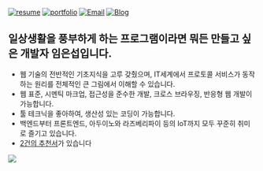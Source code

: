 <!-- <a href="https://limeunseop.github.io">![intro_site](https://img.shields.io/badge/-intro_site-03B054.svg)</a> -->
<a href="https://github.com/LimEunSeop/my-resume">![resume](https://img.shields.io/badge/-resume-CA0126.svg)</a>
<a href="https://github.com/LimEunSeop/my-portfolio">![portfolio](https://img.shields.io/badge/-portfolio-2A7857.svg)</a>
<a href="mailto:dmstjq92@gmail.com">![Email](https://img.shields.io/badge/-email-ea4335.svg)</a>
<a href="https://medium.com/@dmstjq92">![Blog](https://img.shields.io/badge/-blog-303030.svg)</a>

## 일상생활을 풍부하게 하는 프로그램이라면 뭐든 만들고 싶은 개발자 임은섭입니다.
- 웹 기술의 전반적인 기초지식을 고루 갖췄으며, IT세계에서 프로토콜 서비스가 동작하는 원리를 전체적인 큰 그림에서 이해할 수 있습니다.
- 웹 표준, 시멘틱 마크업, 접근성을 준수한 개발, 크로스 브라우징, 반응형 웹 개발이 가능합니다.
- 툴 테크닉을 좋아하여, 생산성 있는 코딩이 가능합니다.
- 백엔드부터 프론트엔드, 아두이노와 라즈베리파이 등의 IoT까지 모두 꾸준히 취미로 즐기고 있습니다.
- [2건의 추천서](https://www.rocketpunch.com/@eunseoplim#references)가 있습니다

<p align="center">
  <a href="https://github.com/anuraghazra/github-readme-stats">
    <img align="left" src="https://github-readme-stats.vercel.app/api?username=limeunseop&count_private=true&show_icons=true" />
  </a>
  <!--
  <a href="https://github.com/anuraghazra/github-readme-stats">
    <img align="left" src="https://github-readme-stats.vercel.app/api/top-langs/?username=limeunseop&layout=compact&count_private=true&hide=css,html,vim script" />
  </a>
  -->
</p>

<!--
**LimEunSeop/LimEunSeop** is a ✨ _special_ ✨ repository because its `README.md` (this file) appears on your GitHub profile.

Here are some ideas to get you started:

- 🔭 I’m currently working on ...
- 🌱 I’m currently learning ...
- 👯 I’m looking to collaborate on ...
- 🤔 I’m looking for help with ...
- 💬 Ask me about ...
- 📫 How to reach me: ...
- 😄 Pronouns: ...
- ⚡ Fun fact: ...
-->
